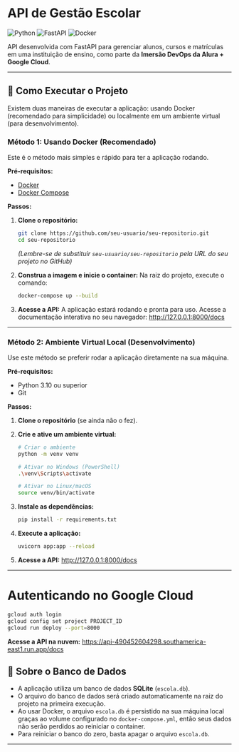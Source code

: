 # API de Gestão Escolar

![Python](https://img.shields.io/badge/Python-3.10%2B-blue?style=for-the-badge&logo=python)
![FastAPI](https://img.shields.io/badge/FastAPI-0.115-green?style=for-the-badge&logo=fastapi)
![Docker](https://img.shields.io/badge/Docker-Ready-blue?style=for-the-badge&logo=docker)

API desenvolvida com FastAPI para gerenciar alunos, cursos e matrículas em uma instituição de ensino, como parte da **Imersão DevOps da Alura + Google Cloud**.

---

## 🚀 Como Executar o Projeto

Existem duas maneiras de executar a aplicação: usando Docker (recomendado para simplicidade) ou localmente em um ambiente virtual (para desenvolvimento).

### Método 1: Usando Docker (Recomendado)

Este é o método mais simples e rápido para ter a aplicação rodando.

**Pré-requisitos:**

- [Docker](https://www.docker.com/get-started/)
- [Docker Compose](https://docs.docker.com/compose/install/)

**Passos:**

1.  **Clone o repositório:**

    ```sh
    git clone https://github.com/seu-usuario/seu-repositorio.git
    cd seu-repositorio
    ```

    _(Lembre-se de substituir `seu-usuario/seu-repositorio` pela URL do seu projeto no GitHub)_

2.  **Construa a imagem e inicie o container:**
    Na raiz do projeto, execute o comando:

    ```sh
    docker-compose up --build
    ```

3.  **Acesse a API:**
    A aplicação estará rodando e pronta para uso. Acesse a documentação interativa no seu navegador:
    http://127.0.0.1:8000/docs

---

### Método 2: Ambiente Virtual Local (Desenvolvimento)

Use este método se preferir rodar a aplicação diretamente na sua máquina.

**Pré-requisitos:**

- Python 3.10 ou superior
- Git

**Passos:**

1.  **Clone o repositório** (se ainda não o fez).

2.  **Crie e ative um ambiente virtual:**

    ```sh
    # Criar o ambiente
    python -m venv venv

    # Ativar no Windows (PowerShell)
    .\venv\Scripts\activate

    # Ativar no Linux/macOS
    source venv/bin/activate
    ```

3.  **Instale as dependências:**

    ```sh
    pip install -r requirements.txt
    ```

4.  **Execute a aplicação:**

    ```sh
    uvicorn app:app --reload
    ```

5.  **Acesse a API:**
    http://127.0.0.1:8000/docs

---

# Autenticando no Google Cloud

```sh
gcloud auth login
gcloud config set project PROJECT_ID
gcloud run deploy --port=8000
```

**Acesse a API na nuvem:**
https://api-490452604298.southamerica-east1.run.app/docs

## 📝 Sobre o Banco de Dados

- A aplicação utiliza um banco de dados **SQLite** (`escola.db`).
- O arquivo do banco de dados será criado automaticamente na raiz do projeto na primeira execução.
- Ao usar Docker, o arquivo `escola.db` é persistido na sua máquina local graças ao volume configurado no `docker-compose.yml`, então seus dados não serão perdidos ao reiniciar o container.
- Para reiniciar o banco do zero, basta apagar o arquivo `escola.db`.

---
